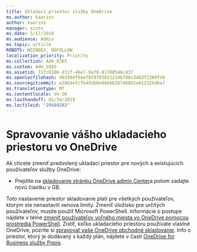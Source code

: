 ```yaml
---
title: Ukladací priestor služby OneDrive
ms.author: kaarins
author: kaarins
manager: scotv
ms.date: 5/17/2018
ms.audience: Admin
ms.topic: article
ROBOTS: NOINDEX, NOFOLLOW
localization_priority: Priority
ms.collection: Adm_O365
ms.custom: Adm_O365
ms.assetid: 71fc8106-d11f-46e7-9af0-81708546c437
ms.openlocfilehash: 403504f9ae7079f93811234bf00c54b3f2369fd0
ms.sourcegitcommit: e2864efcfb493b6e46b662b746661a61232bdba7
ms.translationtype: MT
ms.contentlocale: sk-SK
ms.lasthandoff: 01/24/2019
ms.locfileid: "29489282"
---
```

# <a name="manage-your-onedrive-storage"></a>Spravovanie vášho ukladacieho priestoru vo OneDrive

Ak chcete zmeniť predvolený ukladací priestor pre nových a existujúcich používateľov služby OneDrive:
  
- Prejdite na [skladovanie stránku OneDrive admin Center](https://admin.onedrive.com/?v=StorageSettings)a potom zadajte novú čiastku v GB.
    
Toto nastavenie priestor skladovanie platí pre všetkých používateľov, ktorým ste nenastavili venova limity. Zmeniť úložisko pre určitých používateľov, musíte použiť Microsoft PowerShell. Informácie o postupe nájdete v téme [zmeniť používateľov voľného miesta vo OneDrive pomocou prostredia PowerShell](https://go.microsoft.com/fwlink/?linkid=866402). Zistiť, koľko ukladacieho priestoru používate vlastné OneDrive, pozrite si [spravovať vaše OneDrive obchodné skladovanie](https://go.microsoft.com/fwlink/?linkid=866429). Info o priestor, ktorý je dodávaný s každý plán, nájdete v časti [OneDrive for Business služby Popis](https://go.microsoft.com/fwlink/p/?LinkID=826071).
  

